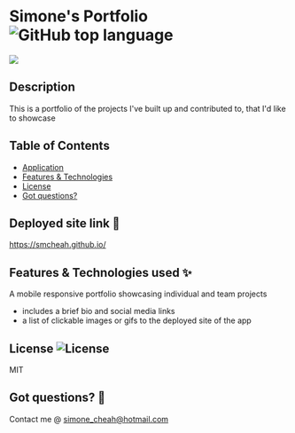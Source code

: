 # Simone's Portfolio ![GitHub top language](https://img.shields.io/github/languages/top/smcheah/smcheah.github.io)

![](https://media.giphy.com/media/RBlFKkJU5ENRk4nmbB/giphy.gif)

## Description <!-- omit in toc -->

This is a portfolio of the projects I've built up and contributed to, that I'd like to showcase

## Table of Contents

- [Application](#deployed-site-link-link)
- [Features & Technologies](#features--technologies-used-sparkles)
- [License](#license-)
- [Got questions?](#got-questions-thinking)

## Deployed site link 🔗

https://smcheah.github.io/

## Features & Technologies used :sparkles:

A mobile responsive portfolio showcasing individual and team projects
- includes a brief bio and social media links
- a list of clickable images or gifs to the deployed site of the app

## License ![License](https://img.shields.io/github/license/smcheah/README-generator)

MIT

## Got questions? :thinking:

Contact me @ simone_cheah@hotmail.com
